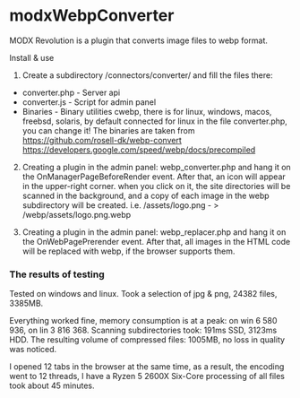 # modxWebpConverter

MODX Revolution is a plugin that converts image files to webp format.

Install & use

1. Create a subdirectory /connectors/converter/ and fill the files there:
* converter.php - Server api
* converter.js - Script for admin panel
* Binaries - Binary utilities cwebp, there is for linux, windows, macos, freebsd, solaris, by default connected for linux in the file converter.php, you can change it!
The binaries are taken from https://github.com/rosell-dk/webp-convert https://developers.google.com/speed/webp/docs/precompiled

2. Creating a plugin in the admin panel: webp_converter.php and hang it on the OnManagerPageBeforeRender event. After that, an icon will appear in the upper-right corner. when you click on it, the site directories will be scanned in the background, and a copy of each image in the webp subdirectory will be created. 
i.e. /assets/logo.png - > /webp/assets/logo.png.webp

3. Creating a plugin in the admin panel: webp_replacer.php and hang it on the OnWebPagePrerender event. After that, all images in the HTML code will be replaced with webp, if the browser supports them.

### The results of testing

Tested on windows and linux. 
Took a selection of jpg & png, 24382 files, 3385MB.

Everything worked fine, memory consumption is at a peak: on win 6 580 936, on lin 3 816 368.
Scanning subdirectories took: 191ms SSD, 3123ms HDD.
The resulting volume of compressed files: 1005MB, no loss in quality was noticed.

I opened 12 tabs in the browser at the same time, as a result, the encoding went to 12 threads, I have a Ryzen 5 2600X Six-Core processing of all files took about 45 minutes.
